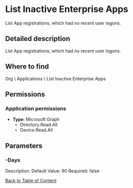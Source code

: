 # List Inactive Enterprise Apps

List App registrations, which had no recent user logons.

## Detailed description
List App registrations, which had no recent user logons.

## Where to find
Org \ Applications \ List Inactive Enterprise Apps

## Permissions
### Application permissions
- **Type**: Microsoft Graph
  - Directory.Read.All
  - Device.Read.All


## Parameters
### -Days
Description: 
Default Value: 90
Required: false


[Back to Table of Content](../../../README.md)

